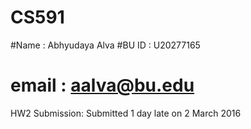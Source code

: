 # CS591
#Name : Abhyudaya Alva
#BU ID : U20277165
# email : aalva@bu.edu
HW2 Submission:
  Submitted 1 day late on 2 March 2016
